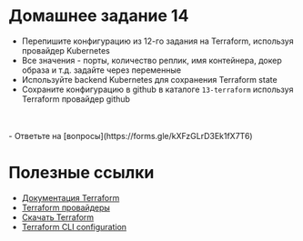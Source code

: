 # Домашнее задание 14

- Перепишите конфигурацию из 12-го задания на Terraform, используя провайдер Kubernetes
- Все значения - порты, количество реплик, имя контейнера, докер образа и т.д. задайте через переменные
- Используйте backend Kubernetes для сохранения Terraform state
- Сохраните конфигурацию в github в каталоге `13-terraform` используя Terraform провайдер github
<br>
<br>
- Ответьте на [вопросы](https://forms.gle/kXFzGLrD3Ek1fX7T6)

# Полезные ссылки

- [Документация Terraform](https://www.terraform.io/docs)
- [Terraform провайдеры](https://registry.terraform.io/browse/providers)
- [Скачать Terraform](https://www.terraform.io/downloads)
- [Terraform CLI configuration](https://developer.hashicorp.com/terraform/cli/config/config-file )
